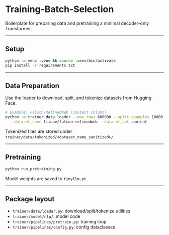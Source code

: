 # Training-Batch-Selection
Boilerplate for preparing data and pretraining a minimal decoder-only Transformer.

---

## Setup
```bash
python -m venv .venv && source .venv/bin/activate
pip install -r requirements.txt
```

---

## Data Preparation
Use the loader to download, split, and tokenize datasets from Hugging Face.

```bash
# Example: Falcon-RefinedWeb (content column)
python -m trainer.data.loader --max_rows 600000 --split_examples 10000 \
  --dataset_name tiiuae/falcon-refinedweb --dataset_col content
```

Tokenized files are stored under `trainer/data/tokenized/<dataset_name_sanitized>/`.

---

## Pretraining
```bash
python run_pretraining.py
```
Model weights are saved to `tinyllm.pt`.

---

## Package layout
- `trainer/data/loader.py`: download/split/tokenize utilities
- `trainer/model/nlp/`: model code
- `trainer/pipelines/pretrain.py`: training loop
- `trainer/pipelines/config.py`: config dataclasses